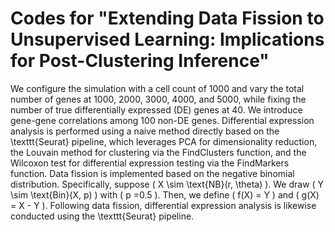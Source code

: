 # Codes for "Extending Data Fission to Unsupervised Learning: Implications for Post-Clustering Inference"
We configure the simulation with a cell count of 1000 and vary the total number of genes at 1000, 2000, 3000, 4000, and 5000, while fixing the number of true differentially expressed (DE) genes at 40. We introduce gene-gene correlations among 100 non-DE genes. Differential expression analysis is performed using a naive method directly based on the \texttt{Seurat} pipeline, which leverages PCA for dimensionality reduction, the Louvain method for clustering via the FindClusters function, and the Wilcoxon test for differential expression testing via the FindMarkers function. Data fission is implemented based on the negative binomial distribution. Specifically, suppose \( X \sim \text{NB}(r, \theta) \). We draw \( Y \sim \text{Bin}(X, p) \) with \( p =0.5 \). Then, we define \( f(X) = Y \)  and \( g(X) = X - Y \). Following data fission, differential expression analysis is likewise conducted using the \texttt{Seurat} pipeline.
